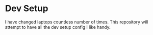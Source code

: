 # Dev Setup

I have changed laptops countless number of times. This repository will attempt to have all the dev setup config I like handy.